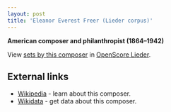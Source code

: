 ```yaml
---
layout: post
title: 'Eleanor Everest Freer (Lieder corpus)'
---
```


__American composer and philanthropist (1864–1942)__

View [sets by this composer] in [OpenScore Lieder].

[sets by this composer]: https://musescore.com/openscore-lieder-corpus/sets?order=title&text=Freer,+Eleanor
[OpenScore Lieder]: https://musescore.com/openscore-lieder-corpus

## External links

- [Wikipedia] - learn about this composer.
- [Wikidata] - get data about this composer.

[Wikipedia]: https://en.wikipedia.org/wiki/Eleanor_Everest_Freer
[Wikidata]: https://www.wikidata.org/wiki/Q4492825
